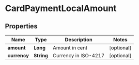 

# CardPaymentLocalAmount


## Properties

| Name | Type | Description | Notes |
|------------ | ------------- | ------------- | -------------|
|**amount** | **Long** | Amount in cent |  [optional] |
|**currency** | **String** | Currency in ISO-4217 |  [optional] |



